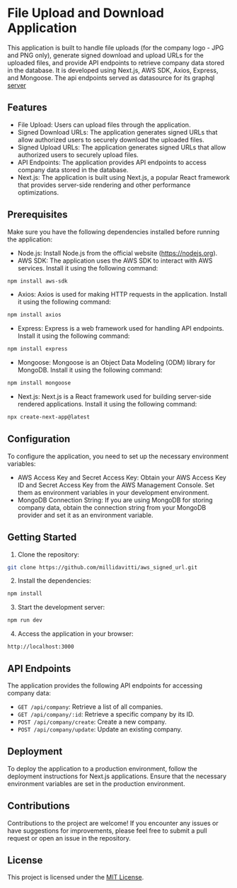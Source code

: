 # File Upload and Download Application

This application is built to handle file uploads (for the company logo - JPG and PNG only), generate signed download and upload URLs for the uploaded files, and provide API endpoints to retrieve company data stored in the database. It is developed using Next.js, AWS SDK, Axios, Express, and Mongoose. The api endpoints served as datasource for its graphql [server](server)

## Features

- File Upload: Users can upload files through the application.
- Signed Download URLs: The application generates signed URLs that allow authorized users to securely download the uploaded files.
- Signed Upload URLs: The application generates signed URLs that allow authorized users to securely upload files.
- API Endpoints: The application provides API endpoints to access company data stored in the database.
- Next.js: The application is built using Next.js, a popular React framework that provides server-side rendering and other performance optimizations.

## Prerequisites

Make sure you have the following dependencies installed before running the application:

- Node.js: Install Node.js from the official website (https://nodejs.org).
- AWS SDK: The application uses the AWS SDK to interact with AWS services. Install it using the following command:

```bash
npm install aws-sdk
```

- Axios: Axios is used for making HTTP requests in the application. Install it using the following command:

```bash
npm install axios
```

- Express: Express is a web framework used for handling API endpoints. Install it using the following command:

```bash
npm install express
```

- Mongoose: Mongoose is an Object Data Modeling (ODM) library for MongoDB. Install it using the following command:

```bash
npm install mongoose
```

- Next.js: Next.js is a React framework used for building server-side rendered applications. Install it using the following command:

```bash
npx create-next-app@latest
```

## Configuration

To configure the application, you need to set up the necessary environment variables:

- AWS Access Key and Secret Access Key: Obtain your AWS Access Key ID and Secret Access Key from the AWS Management Console. Set them as environment variables in your development environment.
- MongoDB Connection String: If you are using MongoDB for storing company data, obtain the connection string from your MongoDB provider and set it as an environment variable.

## Getting Started

1. Clone the repository:

```bash
git clone https://github.com/millidavitti/aws_signed_url.git
```

2. Install the dependencies:

```bash
npm install
```

3. Start the development server:

```bash
npm run dev
```

4. Access the application in your browser:

```
http://localhost:3000
```

## API Endpoints

The application provides the following API endpoints for accessing company data:

- `GET /api/company`: Retrieve a list of all companies.
- `GET /api/company/:id`: Retrieve a specific company by its ID.
- `POST /api/company/create`: Create a new company.
- `POST /api/company/update`: Update an existing company.

## Deployment

To deploy the application to a production environment, follow the deployment instructions for Next.js applications. Ensure that the necessary environment variables are set in the production environment.

## Contributions

Contributions to the project are welcome! If you encounter any issues or have suggestions for improvements, please feel free to submit a pull request or open an issue in the repository.

## License

This project is licensed under the [MIT License](LICENSE).
